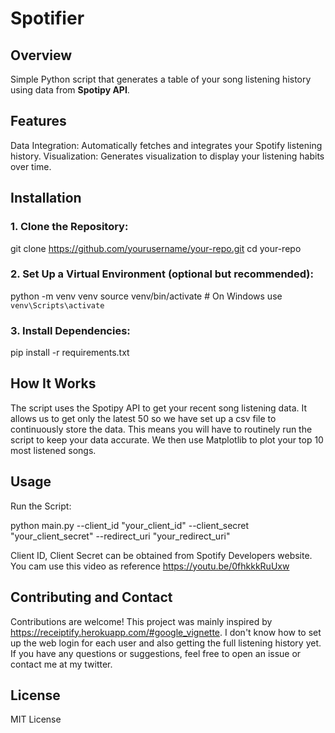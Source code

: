 # Spotifier

## Overview
Simple Python script that generates a table of your song listening history using data from **Spotipy API**.

## Features
Data Integration: Automatically fetches and integrates your Spotify listening history.
Visualization: Generates visualization to display your listening habits over time.

## Installation 

### 1. Clone the Repository:
git clone https://github.com/yourusername/your-repo.git
cd your-repo

### 2. Set Up a Virtual Environment (optional but recommended):
python -m venv venv
source venv/bin/activate  # On Windows use `venv\Scripts\activate`

### 3. Install Dependencies:
pip install -r requirements.txt


## How It Works
The script uses the Spotipy API to get your recent song listening data. It allows us to get only the latest 50 so we have set up a csv file to continuously store the data. This means you will have to routinely run the script to keep your data accurate. We then use Matplotlib to plot your top 10 most listened songs.

## Usage
Run the Script:

python main.py --client_id "your_client_id" --client_secret "your_client_secret" --redirect_uri "your_redirect_uri"

Client ID, Client Secret can be obtained from Spotify Developers website.  You cam use this video as reference https://youtu.be/0fhkkkRuUxw

##  Contributing and Contact
Contributions are welcome! This project was mainly inspired by https://receiptify.herokuapp.com/#google_vignette. I don't know how to set up the web login for each user and also getting the full listening history yet. If you have any questions or suggestions, feel free to open an issue or contact me at my twitter. 

## License
MIT License

